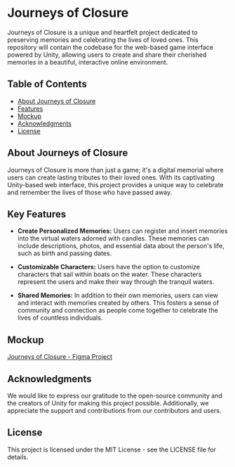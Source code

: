 # Journeys of Closure

Journeys of Closure is a unique and heartfelt project dedicated to preserving memories and celebrating the lives of loved ones. This repository will contain the codebase for the web-based game interface powered by Unity, allowing users to create and share their cherished memories in a beautiful, interactive online environment.

## Table of Contents

- [About Journeys of Closure](#about-journeys-of-closure)
- [Features](#key-features)
- [Mockup](#mockup)
- [Acknowledgments](#acknowledgments)
- [License](#license)

## About Journeys of Closure

Journeys of Closure is more than just a game; it's a digital memorial where users can create lasting tributes to their loved ones. With its captivating Unity-based web interface, this project provides a unique way to celebrate and remember the lives of those who have passed away.

## Key Features

- **Create Personalized Memories:** Users can register and insert memories into the virtual waters adorned with candles. These memories can include descriptions, photos, and essential data about the person's life, such as birth and passing dates.

- **Customizable Characters:** Users have the option to customize characters that sail within boats on the water. These characters represent the users and make their way through the tranquil waters.

- **Shared Memories:** In addition to their own memories, users can view and interact with memories created by others. This fosters a sense of community and connection as people come together to celebrate the lives of countless individuals.

## Mockup

[Journeys of Closure - Figma Project](https://www.figma.com/file/iTZf53q4ofeS610Ktkux5n/Eternal-Echoes?type=design&node-id=0-1&mode=design&t=ohtFt6wGRLZ7nUo4-0)

## Acknowledgments
We would like to express our gratitude to the open-source community and the creators of Unity for making this project possible. Additionally, we appreciate the support and contributions from our contributors and users.

## License
This project is licensed under the MIT License - see the LICENSE file for details.




